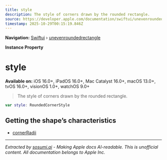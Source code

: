 ```yaml
---
title: style
description: The style of corners drawn by the rounded rectangle.
source: https://developer.apple.com/documentation/swiftui/unevenroundedrectangle/style
timestamp: 2025-10-29T00:15:19.846Z
---
```


**Navigation:** [Swiftui](/documentation/swiftui) › [unevenroundedrectangle](/documentation/swiftui/unevenroundedrectangle)

**Instance Property**

# style

**Available on:** iOS 16.0+, iPadOS 16.0+, Mac Catalyst 16.0+, macOS 13.0+, tvOS 16.0+, visionOS 1.0+, watchOS 9.0+

> The style of corners drawn by the rounded rectangle.

```swift
var style: RoundedCornerStyle
```

## Getting the shape’s characteristics

- [cornerRadii](/documentation/swiftui/unevenroundedrectangle/cornerradii)

---

*Extracted by [sosumi.ai](https://sosumi.ai) - Making Apple docs AI-readable.*
*This is unofficial content. All documentation belongs to Apple Inc.*
